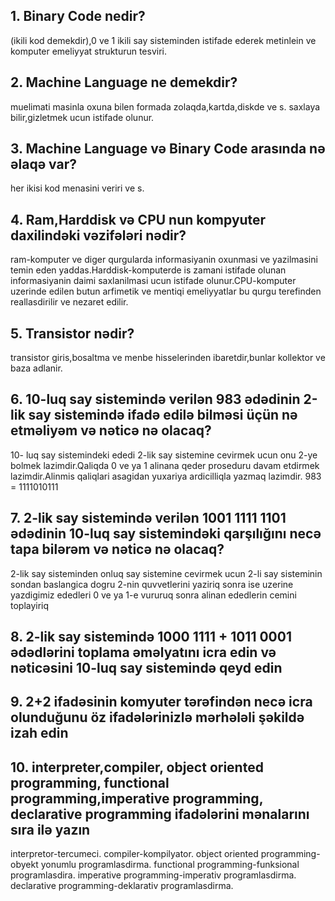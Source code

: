 ## 1. Binary Code nedir?
 (ikili kod demekdir),0 ve 1 ikili say sisteminden istifade ederek metinlein ve komputer emeliyyat strukturun tesviri.
## 2. Machine Language ne demekdir?
muelimati masinla oxuna bilen formada zolaqda,kartda,diskde ve s. saxlaya bilir,gizletmek ucun istifade olunur.
## 3. Machine Language və Binary Code arasında nə əlaqə var?
her ikisi kod menasini veriri ve s.
## 4. Ram,Harddisk və CPU nun kompyuter daxilindəki vəzifələri nədir?
ram-komputer ve diger qurgularda informasiyanin oxunmasi ve yazilmasini temin eden yaddas.Harddisk-komputerde is zamani istifade olunan informasiyanin daimi saxlanilmasi ucun istifade olunur.CPU-komputer uzerinde edilen butun arfimetik ve mentiqi emeliyyatlar bu qurgu terefinden reallasdirilir ve nezaret edilir.
## 5. Transistor nədir?
transistor giris,bosaltma ve menbe hisselerinden ibaretdir,bunlar kollektor ve baza adlanir.
## 6. 10-luq say sistemində verilən 983 ədədinin 2-lik say sistemində ifadə edilə bilməsi üçün nə etməliyəm və nəticə nə olacaq?
10- luq say sistemindeki ededi 2-lik say sistemine cevirmek ucun onu 2-ye bolmek lazimdir.Qaliqda 0 ve ya 1 alinana qeder proseduru davam etdirmek lazimdir.Alinmis qaliqlari asagidan yuxariya ardicilliqla yazmaq lazimdir.   983 = 1111010111
## 7. 2-lik say sistemində verilən 1001 1111 1101 ədədinin 10-luq say sistemindəki qarşılığını necə tapa bilərəm və nəticə nə olacaq?
2-lik say sisteminden onluq say sistemine cevirmek ucun 2-li say sisteminin  sondan baslangica dogru 2-nin quvvetlerini yaziriq sonra ise uzerine yazdigimiz ededleri 0 ve ya 1-e vururuq sonra alinan ededlerin cemini toplayiriq
## 8. 2-lik say sistemində 1000 1111 + 1011 0001 ədədlərini toplama əməlyatını icra edin və nəticəsini 10-luq say sistemində qeyd edin


## 9. 2+2 ifadəsinin komyuter tərəfindən necə icra olunduğunu öz ifadələrinizlə mərhələli şəkildə izah edin

## 10. interpreter,compiler, object oriented programming, functional programming,imperative programming, declarative programming ifadələrini mənalarını sıra ilə yazın
interpretor-tercumeci.
compiler-kompilyator.
object oriented programming-obyekt yonumlu programlasdirma.
functional programming-funksional programlasdira.
imperative programming-imperativ programlasdirma.
declarative programming-deklarativ programlasdirma.